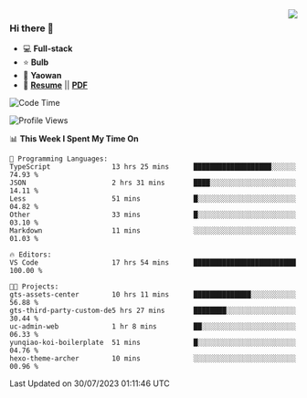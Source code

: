<img align="right" src="https://github-readme-stats.vercel.app/api?username=LolipopJ&show_icons=true&count_private=true&hide_title=true&include_all_commits=true&theme=vue">

### Hi there 👋

- :computer: **Full-stack**
- :star: **Bulb**
- :pill: **Yaowan**
- :milky_way: [**Resume**](https://lolipopj.github.io/resume/) || [**PDF**](https://cdn.jsdelivr.net/gh/lolipopj/resume/export/resume-en.pdf)

<!--START_SECTION:waka-->
![Code Time](http://img.shields.io/badge/Code%20Time-1%2C518%20hrs%2029%20mins-blue)

![Profile Views](http://img.shields.io/badge/Profile%20Views-1-blue)

📊 **This Week I Spent My Time On** 

```text
💬 Programming Languages: 
TypeScript               13 hrs 25 mins      ███████████████████░░░░░░   74.93 % 
JSON                     2 hrs 31 mins       ████░░░░░░░░░░░░░░░░░░░░░   14.11 % 
Less                     51 mins             █░░░░░░░░░░░░░░░░░░░░░░░░   04.82 % 
Other                    33 mins             █░░░░░░░░░░░░░░░░░░░░░░░░   03.10 % 
Markdown                 11 mins             ░░░░░░░░░░░░░░░░░░░░░░░░░   01.03 % 

🔥 Editors: 
VS Code                  17 hrs 54 mins      █████████████████████████   100.00 % 

🐱‍💻 Projects: 
gts-assets-center        10 hrs 11 mins      ██████████████░░░░░░░░░░░   56.88 % 
gts-third-party-custom-de5 hrs 27 mins       ████████░░░░░░░░░░░░░░░░░   30.44 % 
uc-admin-web             1 hr 8 mins         ██░░░░░░░░░░░░░░░░░░░░░░░   06.33 % 
yunqiao-koi-boilerplate  51 mins             █░░░░░░░░░░░░░░░░░░░░░░░░   04.76 % 
hexo-theme-archer        10 mins             ░░░░░░░░░░░░░░░░░░░░░░░░░   00.96 % 
```


 Last Updated on 30/07/2023 01:11:46 UTC
<!--END_SECTION:waka-->
